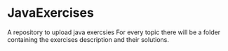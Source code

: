 # JavaExercises
A repository to upload java exercsies
For every topic there will be a folder containing the exercises description and their solutions.
